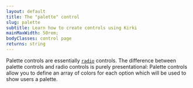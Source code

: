 ```yaml
---
layout: default
title: The "palette" control
slug: palette
subtitle: Learn how to create controls using Kirki
mainMaxWidth: 50rem;
bodyClasses: control page
returns: string
---
```


Palette controls are essentially [`radio`](radio) controls. The difference between palette controls and radio controls is purely presentational: Palette controls allow you to define an array of colors for each option which will be used to show users a palette.
